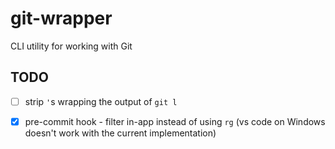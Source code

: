 # git-wrapper

CLI utility for working with Git

## TODO

- [ ] strip `'`s wrapping the output of `git l`
- [x] pre-commit hook - filter in-app instead of using `rg` (vs code on Windows doesn't work with the current implementation)

